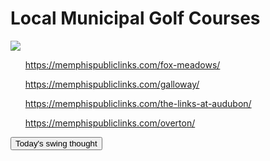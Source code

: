 <html>

<body>
<h1>Local Municipal Golf Courses</h1>

<img src="https://golf.com/wp-content/uploads/2020/03/Shafts-1300-Wall-996x560.jpg">

<ul><a href="#The Links at Fox Meadows">https://memphispubliclinks.com/fox-meadows/</a></ul>


<ul><a href="The Links at Galloway">https://memphispubliclinks.com/galloway/</a></ul>


<ul><a href="The Links at Audubon">https://memphispubliclinks.com/the-links-at-audubon/</a></ul>

<ul><a href="Overton Park 9">https://memphispubliclinks.com/overton/</a></ul>

<button onclick="myFunction()">Today's swing thought</button>
<script>
 function myFunction() {
     document.getElementById("demo").innerHTML = "Play Well!";
    
 }
 </script>
</body>
</html>
